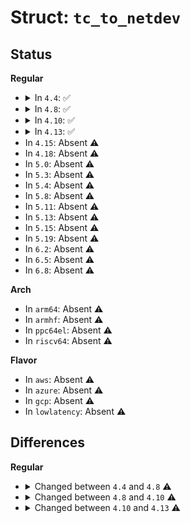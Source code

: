 # Struct: <code>tc_to_netdev</code>

## Status
<b>Regular</b>
<ul>
<li>
<details>
<summary>In <code>4.4</code>: ✅</summary>

```c
struct tc_to_netdev {
    unsigned int type;
    u8 tc;
    struct tc_cls_u32_offload *cls_u32;
};
```
</details>
</li>
<li>
<details>
<summary>In <code>4.8</code>: ✅</summary>

```c
struct tc_to_netdev {
    unsigned int type;
    u8 tc;
    struct tc_cls_u32_offload *cls_u32;
    struct tc_cls_flower_offload *cls_flower;
    struct tc_cls_matchall_offload *cls_mall;
};
```
</details>
</li>
<li>
<details>
<summary>In <code>4.10</code>: ✅</summary>

```c
struct tc_to_netdev {
    unsigned int type;
    u8 tc;
    struct tc_cls_u32_offload *cls_u32;
    struct tc_cls_flower_offload *cls_flower;
    struct tc_cls_matchall_offload *cls_mall;
    struct tc_cls_bpf_offload *cls_bpf;
    bool egress_dev;
};
```
</details>
</li>
<li>
<details>
<summary>In <code>4.13</code>: ✅</summary>

```c
struct tc_to_netdev {
    unsigned int type;
    struct tc_cls_u32_offload *cls_u32;
    struct tc_cls_flower_offload *cls_flower;
    struct tc_cls_matchall_offload *cls_mall;
    struct tc_cls_bpf_offload *cls_bpf;
    struct tc_mqprio_qopt *mqprio;
    bool egress_dev;
};
```
</details>
</li>
<li>
In <code>4.15</code>: Absent ⚠️
</li>
<li>
In <code>4.18</code>: Absent ⚠️
</li>
<li>
In <code>5.0</code>: Absent ⚠️
</li>
<li>
In <code>5.3</code>: Absent ⚠️
</li>
<li>
In <code>5.4</code>: Absent ⚠️
</li>
<li>
In <code>5.8</code>: Absent ⚠️
</li>
<li>
In <code>5.11</code>: Absent ⚠️
</li>
<li>
In <code>5.13</code>: Absent ⚠️
</li>
<li>
In <code>5.15</code>: Absent ⚠️
</li>
<li>
In <code>5.19</code>: Absent ⚠️
</li>
<li>
In <code>6.2</code>: Absent ⚠️
</li>
<li>
In <code>6.5</code>: Absent ⚠️
</li>
<li>
In <code>6.8</code>: Absent ⚠️
</li>
</ul>
<b>Arch</b>
<ul>
<li>
In <code>arm64</code>: Absent ⚠️
</li>
<li>
In <code>armhf</code>: Absent ⚠️
</li>
<li>
In <code>ppc64el</code>: Absent ⚠️
</li>
<li>
In <code>riscv64</code>: Absent ⚠️
</li>
</ul>
<b>Flavor</b>
<ul>
<li>
In <code>aws</code>: Absent ⚠️
</li>
<li>
In <code>azure</code>: Absent ⚠️
</li>
<li>
In <code>gcp</code>: Absent ⚠️
</li>
<li>
In <code>lowlatency</code>: Absent ⚠️
</li>
</ul>

## Differences
<b>Regular</b>
<ul>
<li>
<details>
<summary>Changed between <code>4.4</code> and <code>4.8</code> ⚠️</summary>
<ul>
<li>
<b>Field added. </b>
<code>struct tc_cls_flower_offload *cls_flower</code>
</li>
<li>
<b>Field added. </b>
<code>struct tc_cls_matchall_offload *cls_mall</code>
</li>
</ul>
</details>
</li>
<li>
<details>
<summary>Changed between <code>4.8</code> and <code>4.10</code> ⚠️</summary>
<ul>
<li>
<b>Field added. </b>
<code>struct tc_cls_bpf_offload *cls_bpf</code>
</li>
<li>
<b>Field added. </b>
<code>bool egress_dev</code>
</li>
</ul>
</details>
</li>
<li>
<details>
<summary>Changed between <code>4.10</code> and <code>4.13</code> ⚠️</summary>
<ul>
<li>
<b>Field added. </b>
<code>struct tc_mqprio_qopt *mqprio</code>
</li>
<li>
<b>Field removed. </b>
<code>u8 tc</code>
</li>
</ul>
</details>
</li>
</ul>
